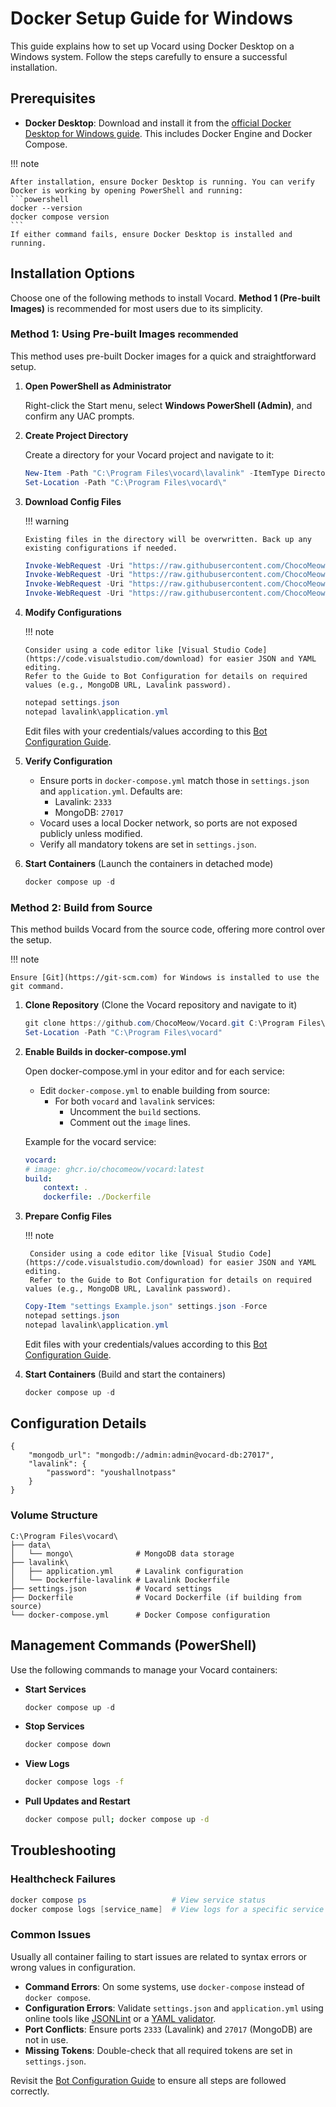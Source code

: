 # Docker Setup Guide for Windows

This guide explains how to set up Vocard using Docker Desktop on a Windows system. Follow the steps carefully to ensure a successful installation.

## Prerequisites

-   **Docker Desktop**: Download and install it from the [official Docker Desktop for Windows guide](https://docs.docker.com/desktop/install/windows-install/). This includes Docker Engine and Docker Compose.

!!! note

    After installation, ensure Docker Desktop is running. You can verify Docker is working by opening PowerShell and running:
    ```powershell
    docker --version
    docker compose version
    ```
    If either command fails, ensure Docker Desktop is installed and running.

## Installation Options

Choose one of the following methods to install Vocard. **Method 1 (Pre-built Images)** is recommended for most users due to its simplicity.

### Method 1: Using Pre-built Images <small>recommended</small>

This method uses pre-built Docker images for a quick and straightforward setup.

1.  **Open PowerShell as Administrator**

    Right-click the Start menu, select **Windows PowerShell (Admin)**, and confirm any UAC prompts.

2.  **Create Project Directory**

    Create a directory for your Vocard project and navigate to it:

    ```powershell
    New-Item -Path "C:\Program Files\vocard\lavalink" -ItemType Directory -Force
    Set-Location -Path "C:\Program Files\vocard\"
    ```

3.  **Download Config Files**

    !!! warning

        Existing files in the directory will be overwritten. Back up any existing configurations if needed.

    ```powershell
    Invoke-WebRequest -Uri "https://raw.githubusercontent.com/ChocoMeow/Vocard/refs/heads/main/settings%20Example.json" -OutFile "settings.json"
    Invoke-WebRequest -Uri "https://raw.githubusercontent.com/ChocoMeow/Vocard/refs/heads/main/lavalink/application.yml" -OutFile "lavalink\application.yml"
    Invoke-WebRequest -Uri "https://raw.githubusercontent.com/ChocoMeow/Vocard/refs/heads/main/lavalink/Dockerfile-lavalink" -OutFile "lavalink\Dockerfile-lavalink"
    Invoke-WebRequest -Uri "https://raw.githubusercontent.com/ChocoMeow/Vocard/refs/heads/main/docker-compose.yml" -OutFile "docker-compose.yml"
    ```

4.  **Modify Configurations**

    !!! note

        Consider using a code editor like [Visual Studio Code](https://code.visualstudio.com/download) for easier JSON and YAML editing.
        Refer to the Guide to Bot Configuration for details on required values (e.g., MongoDB URL, Lavalink password).

    ```powershell
    notepad settings.json
    notepad lavalink\application.yml
    ```

    Edit files with your credentials/values according to this [Bot Configuration Guide].

5.  **Verify Configuration**

    - Ensure ports in `docker-compose.yml` match those in `settings.json` and `application.yml`. Defaults are:
        - Lavalink: `2333`
        - MongoDB: `27017`
    - Vocard uses a local Docker network, so ports are not exposed publicly unless modified.
    - Verify all mandatory tokens are set in `settings.json`.

6.  **Start Containers** (Launch the containers in detached mode)

    ```powershell
    docker compose up -d
    ```

### Method 2: Build from Source

This method builds Vocard from the source code, offering more control over the setup.

!!! note

    Ensure [Git](https://git-scm.com) for Windows is installed to use the git command.

1. **Clone Repository** (Clone the Vocard repository and navigate to it)
    ```powershell
    git clone https://github.com/ChocoMeow/Vocard.git C:\Program Files\vocard
    Set-Location -Path "C:\Program Files\vocard"
    ```

2. **Enable Builds in docker-compose.yml**

    Open docker-compose.yml in your editor and for each service:

    
    - Edit `docker-compose.yml` to enable building from source:
        - For both `vocard` and `lavalink` services:
            - Uncomment the `build` sections.
            - Comment out the `image` lines.

    Example for the vocard service:


    ```yaml
    vocard:
    # image: ghcr.io/chocomeow/vocard:latest
    build:
        context: .
        dockerfile: ./Dockerfile
    ```

3. **Prepare Config Files**

    !!! note

        Consider using a code editor like [Visual Studio Code](https://code.visualstudio.com/download) for easier JSON and YAML editing.
        Refer to the Guide to Bot Configuration for details on required values (e.g., MongoDB URL, Lavalink password).

    ```powershell
    Copy-Item "settings Example.json" settings.json -Force
    notepad settings.json
    notepad lavalink\application.yml
    ```

    Edit files with your credentials/values according to this [Bot Configuration Guide].

4. **Start Containers** (Build and start the containers)
    ```powershell
    docker compose up -d
    ```

## Configuration Details

```{title="settings.json" .json}
{
    "mongodb_url": "mongodb://admin:admin@vocard-db:27017",
    "lavalink": {
        "password": "youshallnotpass"
    }
}
```

### Volume Structure

```
C:\Program Files\vocard\
├── data\
│   └── mongo\              # MongoDB data storage
├── lavalink\
│   ├── application.yml     # Lavalink configuration
│   └── Dockerfile-lavalink # Lavalink Dockerfile
├── settings.json           # Vocard settings
├── Dockerfile              # Vocard Dockerfile (if building from source)
└── docker-compose.yml      # Docker Compose configuration
```

## Management Commands (PowerShell)

Use the following commands to manage your Vocard containers:

-   **Start Services**

    ```powershell
    docker compose up -d
    ```

-   **Stop Services**

    ```bash
    docker compose down
    ```

-   **View Logs**

    ```bash
    docker compose logs -f
    ```

-   **Pull Updates and Restart**
    ```bash
    docker compose pull; docker compose up -d
    ```

## Troubleshooting

### Healthcheck Failures

```powershell
docker compose ps                   # View service status
docker compose logs [service_name]  # View logs for a specific service (e.g., vocard, lavalink)
```

### Common Issues

Usually all container failing to start issues are related to syntax errors or wrong values in configuration.

-   **Command Errors**: On some systems, use `docker-compose` instead of `docker compose`.
-   **Configuration Errors**: Validate `settings.json` and `application.yml` using online tools like [JSONLint](https://jsonlint.com/) or a [YAML validator](https://www.yamllint.com).
-   **Port Conflicts**: Ensure ports `2333` (Lavalink) and `27017` (MongoDB) are not in use.
-   **Missing Tokens**: Double-check that all required tokens are set in `settings.json`.

Revisit the [Bot Configuration Guide] to ensure all steps are followed correctly.

[Bot Configuration Guide]: ../config/index.md
